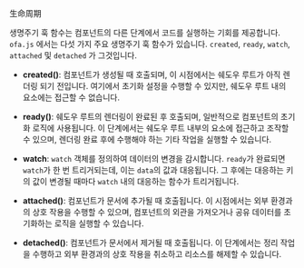 <template is="exm-article">
<a href="../../publics/examples/life-cycle/demo.html" preview></a>
<a href="../../publics/examples/life-cycle/test-demo.html" main></a>
</template>

生命周期

생명주기 훅 함수는 컴포넌트의 다른 단계에서 코드를 실행하는 기회를 제공합니다. `ofa.js` 에서는 다섯 가지 주요 생명주기 훅 함수가 있습니다. `created`, `ready`, `watch`, `attached` 및 `detached` 가 그것입니다.

- **created()**: 컴포넌트가 생성될 때 호출되며, 이 시점에서는 쉐도우 루트가 아직 렌더링 되기 전입니다. 여기에서 초기화 설정을 수행할 수 있지만, 쉐도우 루트 내의 요소에는 접근할 수 없습니다.

- **ready()**: 쉐도우 루트의 렌더링이 완료된 후 호출되며, 일반적으로 컴포넌트의 초기화 로직에 사용됩니다. 이 단계에서는 쉐도우 루트 내부의 요소에 접근하고 조작할 수 있으며, 렌더링 완료 후에 수행해야 하는 기타 작업을 실행할 수 있습니다.

- **watch**: `watch` 객체를 정의하여 데이터의 변경을 감시합니다. `ready`가 완료되면 `watch`가 한 번 트리거되는데, 이는 `data`의 값과 대응됩니다. 그 후에는 대응하는 키의 값이 변경될 때마다 `watch` 내의 대응하는 함수가 트리거됩니다.

- **attached()**: 컴포넌트가 문서에 추가될 때 호출됩니다. 이 시점에서는 외부 환경과의 상호 작용을 수행할 수 있으며, 컴포넌트의 외관을 가져오거나 공유 데이터를 초기화하는 로직을 실행할 수 있습니다.

- **detached()**: 컴포넌트가 문서에서 제거될 때 호출됩니다. 이 단계에서는 정리 작업을 수행하고 외부 환경과의 상호 작용을 취소하고 리소스를 해제할 수 있습니다.


